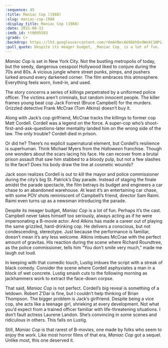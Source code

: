 ```yaml
---
:sequence: 45
:title: Maniac Cop (1988)
:slug: maniac-cop-1988
:display_title: Maniac Cop (1988)
:date: 2015-08-13
:imdb_id: tt0095583
:grade: C+
:backdrop: https://lh3.googleusercontent.com/r6mAYBecAG9bbhDxOWnkC1NPii0VYhG97oHLPTLJogU=w1000-rj
:pull_quote: Despite its meager budget, _Maniac Cop_ is a lot of fun.
---
```


_Maniac Cop_ is set in New York City. Not the bustling metropolis of today, but the seedy, dangerous cesspool Hollywood liked to conjure during the 70s and 80s. A vicious jungle where street punks, pimps, and pushers lurked around every darkened corner. The film embraces this atmosphere. Everything feels worn, lived-in, and used.

The story concerns a series of killings perpetrated by a uniformed police officer. The victims aren’t criminals, but random innocent people. The killer frames young beat cop Jack Forrest (Bruce Campbell) for the murders. Grizzled detective Frank McCrae (Tom Atkins) doesn’t buy it.

Along with Jack’s cop girlfriend, McCrae tracks the killings to former cop Matt Cordell. Cordell was a legend on the force.  A super-cop who’s shoot-first-and-ask-questions-later mentality landed him on the wrong side of the law. The only trouble? Cordell died in prison.

Or did he? There’s no explicit supernatural element, but Cordell’s resilience is superhuman. Think Michael Myers from the _Halloween_ franchise. Though one wonders about the scars lacing his face. He can recover from a brutal prison assault that saw him stabbed to a bloody pulp, but not a few slashes to the face? Does his body draw the line at cosmetic wounds?

Jack soon realizes Cordell is out to kill the mayor and police commissioner during the city’s big St. Patrick’s Day parade. Instead of staging the finale amidst the parade spectacle, the film betrays its budget and engineers a car chase to an abandoned warehouse. At least it’s an entertaining car chase, with some POV shots reminiscent of Campbell’s friend, director Sam Raimi. Raimi even turns up as a newsman introducing the parade.

Despite its meager budget, _Maniac Cop_ is a lot of fun. Perhaps it’s the cast. Campbell never takes himself too seriously, always acting as if he were impersonating a B-movie actor. And Atkins has made a career out of playing the same grizzled, hard-drinking cop. He delivers a conscious, but not condescending, stereotype. Just because the performance is familiar, doesn’t mean it’s any less welcome. Atkins imbues McCrae with the perfect amount of gravitas.  His reaction during the scene where Richard Roundtree, as the police commissioner, tells him “You don’t smile very much,” made me laugh out loud.

In keeping with that comedic touch, Lustig imbues the script with a streak of black comedy. Consider the scene where Cordell asphyxiates a man in a block of wet concrete. Lustig smash cuts to the following morning as jackhammers work to extract the face-down corpse.

That said, _Maniac Cop_ is not perfect. Cordell’s big reveal is something of a letdown. Robert Z’Dar is fine, but I couldn’t help thinking of Brian Thompson. The bigger problem is Jack’s girlfriend. Despite being a vice cop, she acts like a teenage girl, shrieking at every development. Not what you’d expect from a trained officer familiar with life-threatening situations. I don’t fault actress Laurene Landon. She’s convincing in some scenes and ridiculous in others. This falls on Lustig.

Still, _Maniac Cop_ is that rarest of B-movies, one made by folks who seem to enjoy the work. Like most horror films of that era, _Maniac Cop_ got a sequel. Unlike most, this one deserved it.